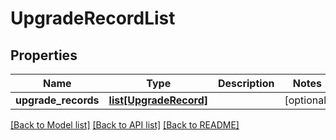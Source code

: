 # UpgradeRecordList

## Properties
Name | Type | Description | Notes
------------ | ------------- | ------------- | -------------
**upgrade_records** | [**list[UpgradeRecord]**](UpgradeRecord.md) |  | [optional] 

[[Back to Model list]](../README.md#documentation-for-models) [[Back to API list]](../README.md#documentation-for-api-endpoints) [[Back to README]](../README.md)


